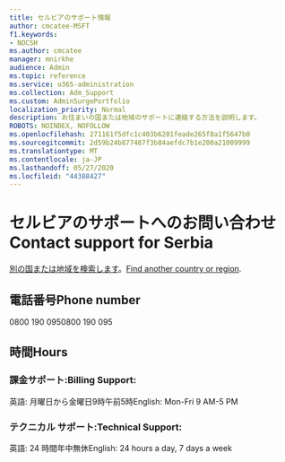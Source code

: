 ```yaml
---
title: セルビアのサポート情報
author: cmcatee-MSFT
f1.keywords:
- NOCSH
ms.author: cmcatee
manager: mnirkhe
audience: Admin
ms.topic: reference
ms.service: o365-administration
ms.collection: Adm_Support
ms.custom: AdminSurgePortfolio
localization_priority: Normal
description: お住まいの国または地域のサポートに連絡する方法を説明します。
ROBOTS: NOINDEX, NOFOLLOW
ms.openlocfilehash: 271161f5dfc1c403b6201feade265f8a1f5647b0
ms.sourcegitcommit: 2d59b24b877487f3b84aefdc7b1e200a21009999
ms.translationtype: MT
ms.contentlocale: ja-JP
ms.lasthandoff: 05/27/2020
ms.locfileid: "44388427"
---
```

# <a name="contact-support-for-serbia"></a><span data-ttu-id="1ea21-103">セルビアのサポートへのお問い合わせ</span><span class="sxs-lookup"><span data-stu-id="1ea21-103">Contact support for Serbia</span></span>

<span data-ttu-id="1ea21-104">[別の国または地域を検索します](../contact-support-for-business-products.md)。</span><span class="sxs-lookup"><span data-stu-id="1ea21-104">[Find another country or region](../contact-support-for-business-products.md).</span></span>

## <a name="phone-number"></a><span data-ttu-id="1ea21-105">電話番号</span><span class="sxs-lookup"><span data-stu-id="1ea21-105">Phone number</span></span>
<span data-ttu-id="1ea21-106">0800 190 095</span><span class="sxs-lookup"><span data-stu-id="1ea21-106">0800 190 095</span></span>

## <a name="hours"></a><span data-ttu-id="1ea21-107">時間</span><span class="sxs-lookup"><span data-stu-id="1ea21-107">Hours</span></span>
### <a name="billing-support"></a><span data-ttu-id="1ea21-108">課金サポート:</span><span class="sxs-lookup"><span data-stu-id="1ea21-108">Billing Support:</span></span>

<span data-ttu-id="1ea21-109">英語: 月曜日から金曜日9時午前5時</span><span class="sxs-lookup"><span data-stu-id="1ea21-109">English: Mon-Fri 9 AM-5 PM</span></span>

### <a name="technical-support"></a><span data-ttu-id="1ea21-110">テクニカル サポート:</span><span class="sxs-lookup"><span data-stu-id="1ea21-110">Technical Support:</span></span>

<span data-ttu-id="1ea21-111">英語: 24 時間年中無休</span><span class="sxs-lookup"><span data-stu-id="1ea21-111">English: 24 hours a day, 7 days a week</span></span>
